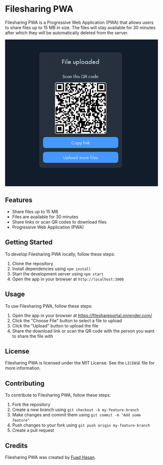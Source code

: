 # Filesharing PWA 
Filesharing PWA is a Progressive Web Application (PWA) that allows users to share files up to 15 MB in size. The files will stay available for 30 minutes after which they will be automatically deleted from the server.

![Filesharing Cover](./cover.png) 

## Features

- Share files up to 15 MB
- Files are available for 30 minutes
- Share links or scan QR codes to download files
- Progressive Web Application (PWA)

## Getting Started

To develop Filesharing PWA locally, follow these steps:

1. Clone the repository
2. Install dependencies using `npm install`
3. Start the development server using `npm start`
4. Open the app in your browser at `http://localhost:3000`

## Usage

To use Filesharing PWA, follow these steps:

1. Open the app in your browser at https://fileshareportal.onrender.com/
2. Click the "Choose File" button to select a file to upload
3. Click the "Upload" button to upload the file
4. Share the download link or scan the QR code with the person you want to share the file with

## License

Filesharing PWA is licensed under the MIT License. See the `LICENSE` file for more information.

## Contributing

To contribute to Filesharing PWA, follow these steps:

1. Fork the repository
2. Create a new branch using `git checkout -b my-feature-branch`
3. Make changes and commit them using `git commit -m "Add some feature"`
4. Push changes to your fork using `git push origin my-feature-branch`
5. Create a pull request

## Credits

Filesharing PWA was created by [Fuad Hasan](https://github.com/itsfuad).

